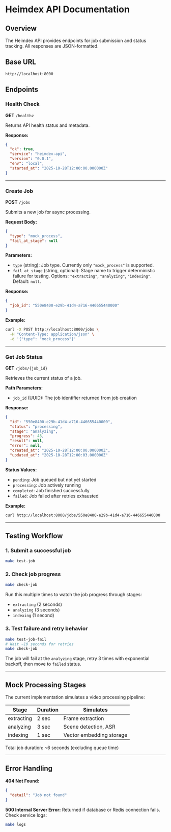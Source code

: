 # Heimdex API Documentation

## Overview

The Heimdex API provides endpoints for job submission and status tracking. All responses are JSON-formatted.

## Base URL

```
http://localhost:8000
```

## Endpoints

### Health Check

**GET** `/healthz`

Returns API health status and metadata.

**Response:**
```json
{
  "ok": true,
  "service": "heimdex-api",
  "version": "0.0.1",
  "env": "local",
  "started_at": "2025-10-28T12:00:00.000000Z"
}
```

---

### Create Job

**POST** `/jobs`

Submits a new job for async processing.

**Request Body:**
```json
{
  "type": "mock_process",
  "fail_at_stage": null
}
```

**Parameters:**
- `type` (string): Job type. Currently only `"mock_process"` is supported.
- `fail_at_stage` (string, optional): Stage name to trigger deterministic failure for testing. Options: `"extracting"`, `"analyzing"`, `"indexing"`. Default: `null`.

**Response:**
```json
{
  "job_id": "550e8400-e29b-41d4-a716-446655440000"
}
```

**Example:**
```bash
curl -X POST http://localhost:8000/jobs \
  -H "Content-Type: application/json" \
  -d '{"type": "mock_process"}'
```

---

### Get Job Status

**GET** `/jobs/{job_id}`

Retrieves the current status of a job.

**Path Parameters:**
- `job_id` (UUID): The job identifier returned from job creation

**Response:**
```json
{
  "id": "550e8400-e29b-41d4-a716-446655440000",
  "status": "processing",
  "stage": "analyzing",
  "progress": 45,
  "result": null,
  "error": null,
  "created_at": "2025-10-28T12:00:00.000000Z",
  "updated_at": "2025-10-28T12:00:03.000000Z"
}
```

**Status Values:**
- `pending`: Job queued but not yet started
- `processing`: Job actively running
- `completed`: Job finished successfully
- `failed`: Job failed after retries exhausted

**Example:**
```bash
curl http://localhost:8000/jobs/550e8400-e29b-41d4-a716-446655440000
```

---

## Testing Workflow

### 1. Submit a successful job
```bash
make test-job
```

### 2. Check job progress
```bash
make check-job
```

Run this multiple times to watch the job progress through stages:
- `extracting` (2 seconds)
- `analyzing` (3 seconds)
- `indexing` (1 second)

### 3. Test failure and retry behavior
```bash
make test-job-fail
# Wait ~10 seconds for retries
make check-job
```

The job will fail at the `analyzing` stage, retry 3 times with exponential backoff, then move to `failed` status.

---

## Mock Processing Stages

The current implementation simulates a video processing pipeline:

| Stage      | Duration | Simulates                |
|------------|----------|--------------------------|
| extracting | 2 sec    | Frame extraction         |
| analyzing  | 3 sec    | Scene detection, ASR     |
| indexing   | 1 sec    | Vector embedding storage |

Total job duration: ~6 seconds (excluding queue time)

---

## Error Handling

**404 Not Found:**
```json
{
  "detail": "Job not found"
}
```

**500 Internal Server Error:**
Returned if database or Redis connection fails. Check service logs:
```bash
make logs
```
